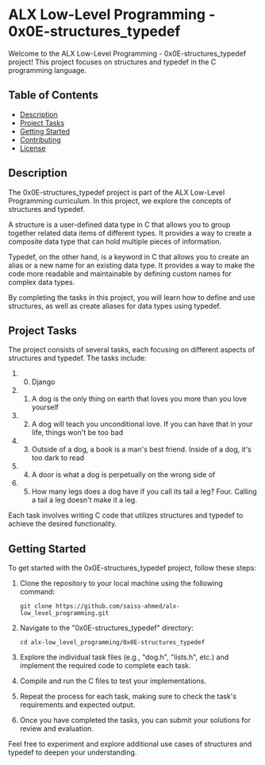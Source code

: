 # ALX Low-Level Programming - 0x0E-structures_typedef

Welcome to the ALX Low-Level Programming - 0x0E-structures_typedef project! This project focuses on structures and typedef in the C programming language.

## Table of Contents

- [Description](#description)
- [Project Tasks](#project-tasks)
- [Getting Started](#getting-started)
- [Contributing](#contributing)
- [License](#license)

## Description

The 0x0E-structures_typedef project is part of the ALX Low-Level Programming curriculum. In this project, we explore the concepts of structures and typedef.

A structure is a user-defined data type in C that allows you to group together related data items of different types. It provides a way to create a composite data type that can hold multiple pieces of information.

Typedef, on the other hand, is a keyword in C that allows you to create an alias or a new name for an existing data type. It provides a way to make the code more readable and maintainable by defining custom names for complex data types.

By completing the tasks in this project, you will learn how to define and use structures, as well as create aliases for data types using typedef.

## Project Tasks

The project consists of several tasks, each focusing on different aspects of structures and typedef. The tasks include:

1. 0. Django
2. 1. A dog is the only thing on earth that loves you more than you love yourself
3. 2. A dog will teach you unconditional love. If you can have that in your life, things won't be too bad
4. 3. Outside of a dog, a book is a man's best friend. Inside of a dog, it's too dark to read
5. 4. A door is what a dog is perpetually on the wrong side of
6. 5. How many legs does a dog have if you call its tail a leg? Four. Calling a tail a leg doesn't make it a leg.

Each task involves writing C code that utilizes structures and typedef to achieve the desired functionality.

## Getting Started

To get started with the 0x0E-structures_typedef project, follow these steps:

1. Clone the repository to your local machine using the following command:
   ```
   git clone https://github.com/saiss-ahmed/alx-low_level_programming.git
   ```

2. Navigate to the "0x0E-structures_typedef" directory:
   ```
   cd alx-low_level_programming/0x0E-structures_typedef
   ```

3. Explore the individual task files (e.g., "dog.h", "lists.h", etc.) and implement the required code to complete each task.

4. Compile and run the C files to test your implementations.

5. Repeat the process for each task, making sure to check the task's requirements and expected output.

6. Once you have completed the tasks, you can submit your solutions for review and evaluation.

Feel free to experiment and explore additional use cases of structures and typedef to deepen your understanding.
